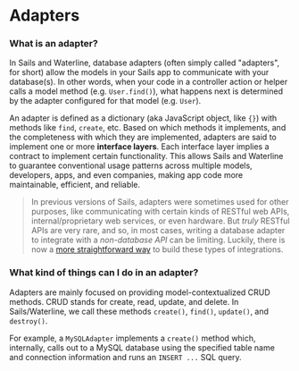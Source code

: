 # Adapters

### What is an adapter?

In Sails and Waterline, database adapters (often simply called "adapters", for short) allow the models in your Sails app to communicate with your database(s). In other words, when your code in a controller action or helper calls a model method (e.g. `User.find()`), what happens next is determined by the adapter configured for that model (e.g. `User`).

An adapter is defined as a dictionary (aka JavaScript object, like `{}`) with methods like `find`, `create`, etc.  Based on which methods it implements, and the completeness with which they are implemented, adapters are said to implement one or more **interface layers**.  Each interface layer implies a contract to implement certain functionality.  This allows Sails and Waterline to guarantee conventional usage patterns across multiple models, developers, apps, and even companies, making app code more maintainable, efficient, and reliable.  

> In previous versions of Sails, adapters were sometimes used for other purposes, like communicating with certain kinds of RESTful web APIs, internal/proprietary web services, or even hardware.  But _truly_ RESTful APIs are very rare, and so, in most cases, writing a database adapter to integrate with a _non-database API_ can be limiting.  Luckily, there is now a [more straightforward way](http://node-machine.org/machinepacks) to build these types of integrations.


### What kind of things can I do in an adapter?

Adapters are mainly focused on providing model-contextualized CRUD methods.  CRUD stands for create, read, update, and delete.  In Sails/Waterline, we call these methods `create()`, `find()`, `update()`, and `destroy()`.

For example, a `MySQLAdapter` implements a `create()` method which, internally, calls out to a MySQL database using the specified table name and connection information and runs an `INSERT ...` SQL query.



<docmeta name="displayName" value="Adapters">
<docmeta name="stabilityIndex" value="3">
